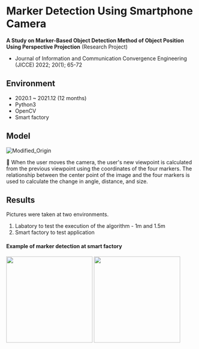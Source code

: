 # Marker Detection Using Smartphone Camera

**A Study on Marker-Based Object Detection Method of Object Position Using Perspective Projection** (Research Project)
- Journal of Information and Communication Convergence Engineering (JICCE) 2022; 20(1); 65-72

## Environment
* 2020.1 ~ 2021.12 (12 months)
* Python3
* OpenCV
* Smart factory

## Model
![Modified_Origin](https://user-images.githubusercontent.com/45842934/214560630-a006e263-9ecd-40d3-b606-766a71779244.png)

:small_orange_diamond: When the user moves the camera, the user's new viewpoint is calculated from the previous viewpoint using the coordinates of the four markers. The relationship between the center point of the image and the four markers is used to calculate the change in angle, distance, and size.

## Results
Pictures were taken at two environments. 
1. Labatory to test the execution of the algorithm - 1m and 1.5m
2. Smart factory to test application

#### Example of marker detection at smart factory </br>
<img src="https://user-images.githubusercontent.com/45842934/214564561-5367608b-c631-4d90-9d11-1769404da082.jpg" width="230" /> <img src="https://user-images.githubusercontent.com/45842934/214564575-bfaa94b4-a39c-4e03-9dc2-a1b4feb5f58a.jpg" width="230" />

